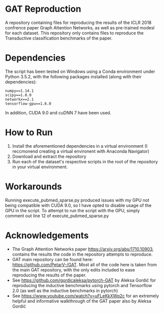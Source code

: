 # GAT Reproduction
A repository containing files for reproducing the results of the ICLR 2018 confrence paper Graph Attention Networks, as well as pre-trained modesl for each dataset. This repository only contains files to reproduce the Transductive classification benchmarks of the paper.

# Dependencies

The script has been tested on Windows using a Conda environment under Python 3.5.2, with the following packages installed (along with their dependencies):

    numpy==1.14.1
    scipy==1.0.0
    networkx==2.1
    tensorflow-gpu==1.6.0

In addition, CUDA 9.0 and cuDNN 7 have been used.

# How to Run
1. Install the aforementioned dependencies in a virtual environment (I reccmonend creating a virtual environent with Anaconda Navigator)
2. Download and extract the repository
3. Run each of the dataset's respective scripts in the root of the repository in your virtual environment.

# Workarounds
Running execute_pubmed_sparse.py produced issues with my GPU not being compatible with CUDA 9.0, so I have opted to disable usage of the GPU in the script. To attempt to run the script with the GPU, simply comment out line 12 of execute_pubmed_sparse.py

# Acknowledgements
* The Graph Attention Networks paper https://arxiv.org/abs/1710.10903, contains the results the code in the repository attempts to reproduce.
* GAT main repository can be found here: https://github.com/PetarV-/GAT. Most all of the code here is taken from the main GAT repository, with the only edits included to ease reproducing the results of the paper.
* See https://github.com/gordicaleksa/pytorch-GAT by Aleksa Gordić for reproducing the inductive benchmarks using pytorch and Tensorflow 2.0 (as well as the inductive benchmarks in pytorch)
* See https://www.youtube.com/watch?v=uFLeKkXWq2c for an extremely helpful and informative walkthrough of the GAT paper also by Aleksa Gordić
